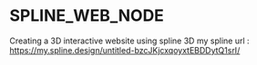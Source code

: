 # SPLINE_WEB_NODE
Creating a 3D interactive website using spline 3D
my spline url : https://my.spline.design/untitled-bzcJKjcxqoyxtEBDDytQ1srI/